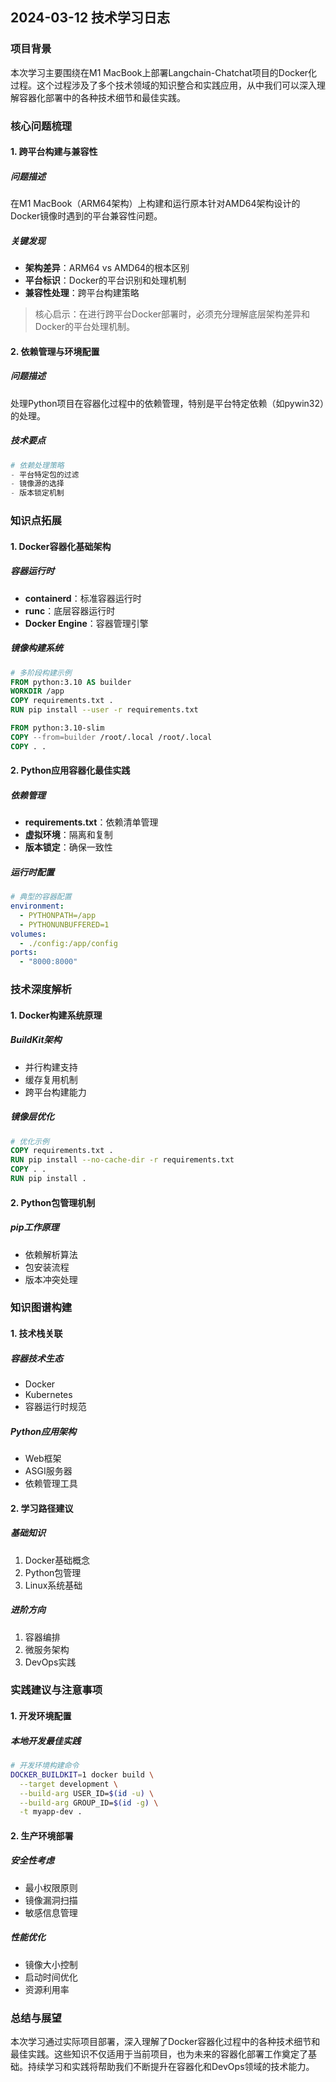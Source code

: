 ## 2024-03-12 技术学习日志

### 项目背景

本次学习主要围绕在M1 MacBook上部署Langchain-Chatchat项目的Docker化过程。这个过程涉及了多个技术领域的知识整合和实践应用，从中我们可以深入理解容器化部署中的各种技术细节和最佳实践。

### 核心问题梳理

#### 1. 跨平台构建与兼容性

##### 问题描述
在M1 MacBook（ARM64架构）上构建和运行原本针对AMD64架构设计的Docker镜像时遇到的平台兼容性问题。

##### 关键发现
- **架构差异**：ARM64 vs AMD64的根本区别
- **平台标识**：Docker的平台识别和处理机制
- **兼容性处理**：跨平台构建策略

> 核心启示：在进行跨平台Docker部署时，必须充分理解底层架构差异和Docker的平台处理机制。

#### 2. 依赖管理与环境配置

##### 问题描述
处理Python项目在容器化过程中的依赖管理，特别是平台特定依赖（如pywin32）的处理。

##### 技术要点
```python
# 依赖处理策略
- 平台特定包的过滤
- 镜像源的选择
- 版本锁定机制
```

### 知识点拓展

#### 1. Docker容器化基础架构

##### 容器运行时
- **containerd**：标准容器运行时
- **runc**：底层容器运行时
- **Docker Engine**：容器管理引擎

##### 镜像构建系统
```dockerfile
# 多阶段构建示例
FROM python:3.10 AS builder
WORKDIR /app
COPY requirements.txt .
RUN pip install --user -r requirements.txt

FROM python:3.10-slim
COPY --from=builder /root/.local /root/.local
COPY . .
```

#### 2. Python应用容器化最佳实践

##### 依赖管理
- **requirements.txt**：依赖清单管理
- **虚拟环境**：隔离和复制
- **版本锁定**：确保一致性

##### 运行时配置
```yaml
# 典型的容器配置
environment:
  - PYTHONPATH=/app
  - PYTHONUNBUFFERED=1
volumes:
  - ./config:/app/config
ports:
  - "8000:8000"
```

### 技术深度解析

#### 1. Docker构建系统原理

##### BuildKit架构
- 并行构建支持
- 缓存复用机制
- 跨平台构建能力

##### 镜像层优化
```dockerfile
# 优化示例
COPY requirements.txt .
RUN pip install --no-cache-dir -r requirements.txt
COPY . .
RUN pip install .
```

#### 2. Python包管理机制

##### pip工作原理
- 依赖解析算法
- 包安装流程
- 版本冲突处理

### 知识图谱构建

#### 1. 技术栈关联

##### 容器技术生态
- Docker
- Kubernetes
- 容器运行时规范

##### Python应用架构
- Web框架
- ASGI服务器
- 依赖管理工具

#### 2. 学习路径建议

##### 基础知识
1. Docker基础概念
2. Python包管理
3. Linux系统基础

##### 进阶方向
1. 容器编排
2. 微服务架构
3. DevOps实践

### 实践建议与注意事项

#### 1. 开发环境配置

##### 本地开发最佳实践
```bash
# 开发环境构建命令
DOCKER_BUILDKIT=1 docker build \
  --target development \
  --build-arg USER_ID=$(id -u) \
  --build-arg GROUP_ID=$(id -g) \
  -t myapp-dev .
```

#### 2. 生产环境部署

##### 安全性考虑
- 最小权限原则
- 镜像漏洞扫描
- 敏感信息管理

##### 性能优化
- 镜像大小控制
- 启动时间优化
- 资源利用率

### 总结与展望

本次学习通过实际项目部署，深入理解了Docker容器化过程中的各种技术细节和最佳实践。这些知识不仅适用于当前项目，也为未来的容器化部署工作奠定了基础。持续学习和实践将帮助我们不断提升在容器化和DevOps领域的技术能力。
